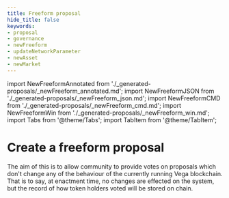 ```yaml
---
title: Freeform proposal
hide_title: false
keywords:
- proposal
- governance
- newFreeform
- updateNetworkParameter
- newAsset
- newMarket
---
```


import NewFreeformAnnotated from './_generated-proposals/_newFreeform_annotated.md';
import NewFreeformJSON from './_generated-proposals/_newFreeform_json.md';
import NewFreeformCMD from './_generated-proposals/_newFreeform_cmd.md';
import NewFreeformWin from './_generated-proposals/_newFreeform_win.md';
import Tabs from '@theme/Tabs';
import TabItem from '@theme/TabItem';

# Create a freeform proposal
The aim of this is to allow community to provide votes on proposals which don't change any of the behaviour of the currently running Vega blockchain. That is to say, at enactment time, no changes are effected on the system, but the record of how token holders voted will be stored on chain. 

<Tabs groupId="newFreeform">
  <TabItem value="annotated" label="Annotated example">
    <NewFreeformAnnotated />
  </TabItem>
  <TabItem value="json" label="JSON example">
    <NewFreeformJSON />
  </TabItem>
  <TabItem value="cmd" label="Linux / OSX">
    <NewFreeformCMD />
  </TabItem>
  <TabItem value="win" label="Windows">
    <NewFreeformWin />
  </TabItem>
</Tabs>
